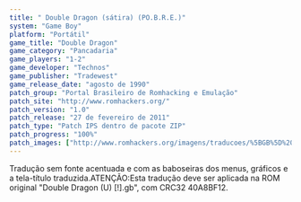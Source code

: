 ```yaml
---
title: " Double Dragon (sátira) (PO.B.R.E.)"
system: "Game Boy"
platform: "Portátil"
game_title: "Double Dragon"
game_category: "Pancadaria"
game_players: "1-2"
game_developer: "Technos"
game_publisher: "Tradewest"
game_release_date: "agosto de 1990"
patch_group: "Portal Brasileiro de Romhacking e Emulação"
patch_site: "http://www.romhackers.org/"
patch_version: "1.0"
patch_release: "27 de fevereiro de 2011"
patch_type: "Patch IPS dentro de pacote ZIP"
patch_progress: "100%"
patch_images: ["http://www.romhackers.org/imagens/traducoes/%5BGB%5D%20Double%20Dragon%20-%20Po.B.R.E.%20-%201.png","http://www.romhackers.org/imagens/traducoes/%5BGB%5D%20Double%20Dragon%20-%20Po.B.R.E.%20-%202.png","http://www.romhackers.org/imagens/traducoes/%5BGB%5D%20Double%20Dragon%20-%20Po.B.R.E.%20-%203.png"]
---
```

Tradução sem fonte acentuada e com as baboseiras dos menus, gráficos e a tela-título traduzida.ATENÇÃO:Esta tradução deve ser aplicada na ROM original "Double Dragon (U) [!].gb", com CRC32 40A8BF12.